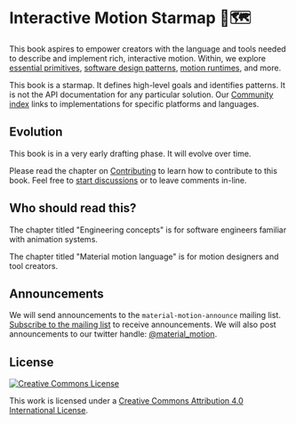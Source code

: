 # Interactive Motion Starmap 🌟🗺

This book aspires to empower creators with the language and tools needed to describe and implement rich, interactive motion. Within, we explore [essential primitives](primitives.md), [software design patterns](plan-execution-pattern.md), [motion runtimes](concepts/runtimes.md), and more.

This book is a starmap. It defines high-level goals and identifies patterns. It is not the API documentation for any particular solution. Our [Community index](community_index/) links to implementations for specific platforms and languages.

## Evolution

This book is in a very early drafting phase. It will evolve over time.

Please read the chapter on [Contributing](CONTRIBUTING.md) to learn how to contribute to this book. Feel free to [start discussions](https://www.gitbook.com/book/material-motion/material-motion-starmap/discussions) or to leave comments in-line.

## Who should read this?

The chapter titled "Engineering concepts" is for software engineers familiar with animation systems.

The chapter titled "Material motion language" is for motion designers and tool creators.

## Announcements

We will send announcements to the `material-motion-announce` mailing list. [Subscribe to the mailing list](https://groups.google.com/forum/#!forum/material-motion-announce) to receive announcements. We will also post announcements to our twitter handle: [@material_motion](http://twitter.com/material_motion). 

## License

[![Creative Commons License](https://i.creativecommons.org/l/by/4.0/88x31.png)](http://creativecommons.org/licenses/by/4.0/)

This work is licensed under a [Creative Commons Attribution 4.0 International License](http://creativecommons.org/licenses/by/4.0/).

<!--

LGTM:
- featherless
- larche
- markwei

-->
